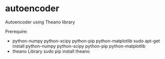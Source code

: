 # autoencoder
Autoencoder using Theano library

Prerequire:
  - python-numpy python-scipy python-pip python-matplotlib
    sudo apt-get install python-numpy python-scipy python-pip python-matplotlib
  - theano Library
    sudo pip install theano
